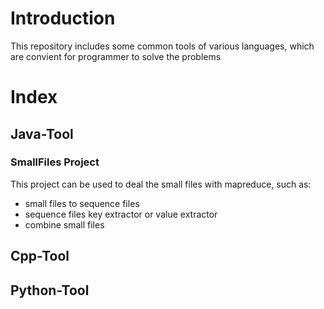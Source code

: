 # Introduction
This repository includes some common tools of various languages, which are convient for programmer to solve the problems

# Index
## Java-Tool
### SmallFiles Project

This project can be used to deal the small files with mapreduce, such as:
* small files to sequence files
* sequence files key extractor or value extractor
* combine small files


## Cpp-Tool


## Python-Tool 
